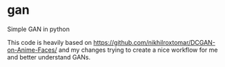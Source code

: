 # gan
Simple GAN in python

This code is heavily based on https://github.com/nikhilroxtomar/DCGAN-on-Anime-Faces/ and my changes trying to create a nice workflow for me and better understand GANs. 
